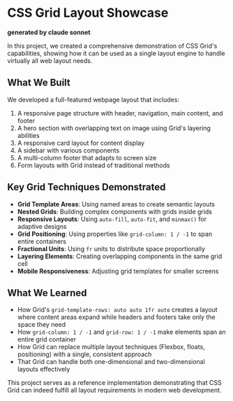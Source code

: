 # CSS Grid Layout Showcase

**generated by claude sonnet**

In this project, we created a comprehensive demonstration of CSS Grid's capabilities, showing how it can be used as a single layout engine to handle virtually all web layout needs.

## What We Built

We developed a full-featured webpage layout that includes:

1. A responsive page structure with header, navigation, main content, and footer
2. A hero section with overlapping text on image using Grid's layering abilities
3. A responsive card layout for content display
4. A sidebar with various components
5. A multi-column footer that adapts to screen size
6. Form layouts with Grid instead of traditional methods

## Key Grid Techniques Demonstrated

- **Grid Template Areas**: Using named areas to create semantic layouts
- **Nested Grids**: Building complex components with grids inside grids
- **Responsive Layouts**: Using `auto-fill`, `auto-fit`, and `minmax()` for adaptive designs
- **Grid Positioning**: Using properties like `grid-column: 1 / -1` to span entire containers
- **Fractional Units**: Using `fr` units to distribute space proportionally
- **Layering Elements**: Creating overlapping components in the same grid cell
- **Mobile Responsiveness**: Adjusting grid templates for smaller screens

## What We Learned

- How Grid's `grid-template-rows: auto auto 1fr auto` creates a layout where content areas expand while headers and footers take only the space they need
- How `grid-column: 1 / -1` and `grid-row: 1 / -1` make elements span an entire grid container
- How Grid can replace multiple layout techniques (Flexbox, floats, positioning) with a single, consistent approach
- That Grid can handle both one-dimensional and two-dimensional layouts effectively

This project serves as a reference implementation demonstrating that CSS Grid can indeed fulfill all layout requirements in modern web development.
